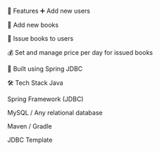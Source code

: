 🚀 Features
➕ Add new users

📗 Add new books

🔄 Issue books to users

💰 Set and manage price per day for issued books

🧩 Built using Spring JDBC

🛠️ Tech Stack
Java

Spring Framework (JDBC)

MySQL / Any relational database

Maven / Gradle

JDBC Template

